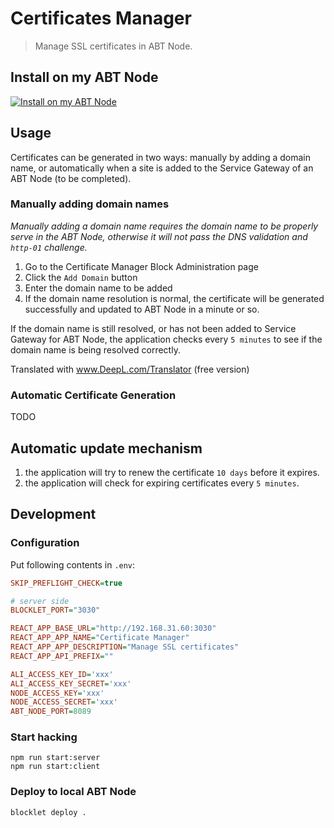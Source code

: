 # Certificates Manager

> Manage SSL certificates in ABT Node.

## Install on my ABT Node

[![Install on my ABT Node](https://raw.githubusercontent.com/blocklet/development-guide/main/assets/install_on_abtnode.svg)](https://install.arcblock.io/?action=blocklet-install&meta_url=https%3A%2F%2Fgithub.com%2Fblocklet%2Fcertificates-manager%2Freleases%2Fdownload%2F0.3.2%2Fblocklet.json)

## Usage

Certificates can be generated in two ways: manually by adding a domain name, or automatically when a site is added to the Service Gateway of an ABT Node (to be completed).

### Manually adding domain names

_Manually adding a domain name requires the domain name to be properly serve in the ABT Node, otherwise it will not pass the DNS validation and `http-01` challenge._

1. Go to the Certificate Manager Block Administration page
1. Click the `Add Domain` button
1. Enter the domain name to be added
1. If the domain name resolution is normal, the certificate will be generated successfully and updated to ABT Node in a minute or so.

If the domain name is still resolved, or has not been added to Service Gateway for ABT Node, the application checks every `5 minutes` to see if the domain name is being resolved correctly.

Translated with www.DeepL.com/Translator (free version)

### Automatic Certificate Generation

TODO

## Automatic update mechanism

1. the application will try to renew the certificate `10 days` before it expires.
1. the application will check for expiring certificates every `5 minutes`.

## Development

### Configuration

Put following contents in `.env`:

```ini
SKIP_PREFLIGHT_CHECK=true

# server side
BLOCKLET_PORT="3030"

REACT_APP_BASE_URL="http://192.168.31.60:3030"
REACT_APP_APP_NAME="Certificate Manager"
REACT_APP_APP_DESCRIPTION="Manage SSL certificates"
REACT_APP_API_PREFIX=""

ALI_ACCESS_KEY_ID='xxx'
ALI_ACCESS_KEY_SECRET='xxx'
NODE_ACCESS_KEY='xxx'
NODE_ACCESS_SECRET='xxx'
ABT_NODE_PORT=8089
```

### Start hacking

```shell
npm run start:server
npm run start:client
```

### Deploy to local ABT Node

```shell
blocklet deploy .
```
